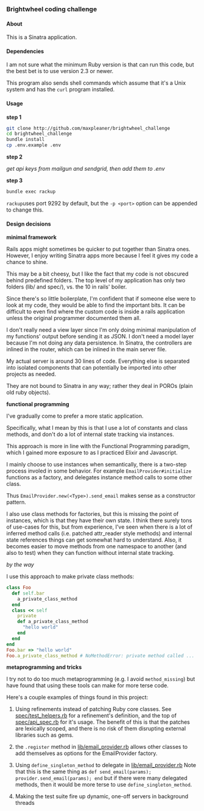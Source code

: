 ### Brightwheel coding challenge

#### About

This is a Sinatra application.

#### Dependencies

I am not sure what the minimum Ruby version is that can run this code, but
the best bet is to use version 2.3 or newer.

This program also sends shell commands which assume that it's a Unix system
and has the `curl` program installed.

#### Usage

**step 1**

```sh
git clone http://github.com/maxpleaner/brightwheel_challenge
cd brightwheel_challenge
bundle install
cp .env.example .env
```

**step 2**

_get api keys from mailgun and sendgrid, then add them to .env_

**step 3**

```sh
bundle exec rackup
```

`rackup`uses port 9292 by default, but the `-p <port>` option can be
appended to change this.


#### Design decisions

**minimal framework**

Rails apps might sometimes be quicker to put together than Sinatra ones.
However, I enjoy writing Sinatra apps more because I feel it gives my code
a chance to shine.

This may be a bit cheesy, but I like the fact that my code
is not obscured behind predefined folders. The top level of my application
has only two folders (lib/ and spec/), vs. the 10 in rails' boiler. 

Since there's so little boilerplate, I'm confident that if someone else
were to look at my code, they would be able to find the important bits.
It can be difficult to even find where the custom code is inside a rails
application unless the original programmer documented them all.

I don't really need a view layer since I'm only doing minimal manipulation of
my functions' output before sending it as JSON. I don't need a model layer
because I'm not doing any data persistence. In Sinatra, the controllers are
inlined in the router, which can be inlined in the main server file.

My actual server is around 30 lines of code. Everything else is separated into
isolated components that can potentially be imported into other projects as
needed.

They are not bound to Sinatra in any way;
rather they deal in POROs (plain old ruby objects).

**functional programming**

I've gradually come to prefer a more static application.

Specifically, what I mean by this is that I use a lot of constants and
class methods, and don't do a lot of internal state tracking via instances.

This approach is more in line with the Functional Programming paradigm,
which I gained more exposure to as I practiced Elixir and Javascript.

I mainly choose to use instances when semantically, there is a two-step process
involed in some behavior. For example `EmailProvider#initialize` functions
as a factory, and delegates instance method calls to some other class.

Thus `EmailProvider.new(<Type>).send_email` makes sense as a constructor
pattern.

I also use class methods for factories, but this is missing the point of
instances, which is that they have their own state. I think there surely
tons of use-cases for this, but from experience, I've seen when there is a lot
of inferred method calls (i.e. patched attr_reader style methods) and internal
state references things can get somewhat hard to understand. Also, it becomes
easier to move methods from one namespace to another (and also to test)
when they can function without internal state tracking.

_by the way_

I use this approach to make private class methods:

```rb
class Foo
  def self.bar
    a_private_class_method
  end
  class << self
    private
    def a_private_class_method
      "hello world"
    end
  end
end
Foo.bar => "hello world"
Foo.a_private_class_method # NoMethodError: private method called ...
```

**metaprogramming and tricks**

I try not to do too much metaprogramming (e.g. I avoid `method_missing`)
but have found that using these tools can make for more terse code.

Here's a couple examples of things found in this project:

1. Using refinements instead of patching Ruby core classes.
See [spec/test_helpers.rb](./spec/test_helpers.rb) for a refinement's
definition, and the top of [spec/api_spec.rb](./spec/api_spec.rb) for it's usage.
The benefit of this is that the patches are lexically scoped, and there is no
risk of them disrupting external libraries such as gems.

2. the `.register` method in [lib/email_provider.rb](./lib/email_provider.rb)
allows other classes to add themselves as options for the EmailProvider
factory.

3. Using `define_singleton_method` to delegate in [lib/email_provider.rb](./lib/email_provider.rb)
   Note that this is the same thing as `def send_email(params); provider.send_email(params); end`
   but if there were many delegated methods, then it would be more terse to use `define_singleton_method`. 

4. Making the test suite fire up dynamic, one-off servers in background threads